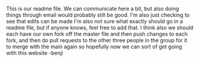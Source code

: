 This is our readme file. We can communicate here a bit, 
but also doing things through email would probably still be good.
I'm also just checking to see that edits can be made
I'm also not sure what exactly should go in a readme file,
but if anyone knows, feel free to add that.
I think also we should each have our own fork off the master file
and then push changes to each fork,
and then do pull requests to the other three people in the group
for it to merge with the main again
so hopefully now we can sort of get going with this website 
-benji
